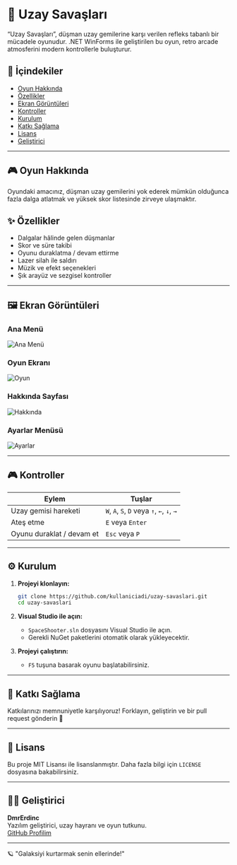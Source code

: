 
# 🚀 Uzay Savaşları

“Uzay Savaşları”, düşman uzay gemilerine karşı verilen refleks tabanlı bir mücadele oyunudur. .NET WinForms ile geliştirilen bu oyun, retro arcade atmosferini modern kontrollerle buluşturur.

## 🧩 İçindekiler

- [Oyun Hakkında](#oyun-hakkında)
- [Özellikler](#özellikler)
- [Ekran Görüntüleri](#ekran-görüntüleri)
- [Kontroller](#kontroller)
- [Kurulum](#kurulum)
- [Katkı Sağlama](#katkı-sağlama)
- [Lisans](#lisans)
- [Geliştirici](#geliştirici)

---

## 🎮 Oyun Hakkında

Oyundaki amacınız, düşman uzay gemilerini yok ederek mümkün olduğunca fazla dalga atlatmak ve yüksek skor listesinde zirveye ulaşmaktır.

## ✨ Özellikler

- Dalgalar hâlinde gelen düşmanlar
- Skor ve süre takibi
- Oyunu duraklatma / devam ettirme
- Lazer silah ile saldırı
- Müzik ve efekt seçenekleri
- Şık arayüz ve sezgisel kontroller

---

## 🖼️ Ekran Görüntüleri

### Ana Menü
![Ana Menü](resources/1.PNG)

### Oyun Ekranı
![Oyun](resources/2.PNG)

### Hakkında Sayfası
![Hakkında](resources/3.PNG)

### Ayarlar Menüsü
![Ayarlar](resources/4.PNG)

---

## 🎮 Kontroller

| Eylem                     | Tuşlar                |
|--------------------------|-----------------------|
| Uzay gemisi hareketi     | `W`, `A`, `S`, `D` veya `↑`, `←`, `↓`, `→` |
| Ateş etme                | `E` veya `Enter`      |
| Oyunu duraklat / devam et| `Esc` veya `P`        |

---

## ⚙️ Kurulum

1. **Projeyi klonlayın:**
   ```bash
   git clone https://github.com/kullaniciadi/uzay-savaslari.git
   cd uzay-savaslari
   ```

2. **Visual Studio ile açın:**
   - `SpaceShooter.sln` dosyasını Visual Studio ile açın.
   - Gerekli NuGet paketlerini otomatik olarak yükleyecektir.

3. **Projeyi çalıştırın:**
   - `F5` tuşuna basarak oyunu başlatabilirsiniz.

---

## 🤝 Katkı Sağlama

Katkılarınızı memnuniyetle karşılıyoruz! Forklayın, geliştirin ve bir pull request gönderin 🚀

---

## 📜 Lisans

Bu proje MIT Lisansı ile lisanslanmıştır. Daha fazla bilgi için `LICENSE` dosyasına bakabilirsiniz.

---

## 👨‍💻 Geliştirici

**DmrErdinc**  
Yazılım geliştirici, uzay hayranı ve oyun tutkunu.  
[GitHub Profilim](https://github.com/)

---

🪐 "Galaksiyi kurtarmak senin ellerinde!"


